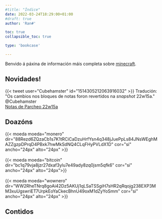 ```yaml
---
#title: "Índice"
date: 2022-03-24T18:29:00+01:00
#draft: true
author: 'Ran#'

toc: true
collapsible_toc: true

type: 'bookcase'

---
```


Benvido á páxina de información máis completa sobre [minecraft](https://www.minecraft.net/).

## Novidades!

<!--
{{< tweet user="Cubehamster" id="1511969869721391107" >}}

Tradución:\
"Na 22w13a Mojang fixo un cambio polo que soamente os bloques de lá enriba dos bloques de notas serían capaces de prever o seu son.
Os bloques de notas son moi usados na *redstone*.
Vota para que este problema colla tracción, doutro xeito toda a *redstone* se volverá ruidosa"\
@Cubehamster
-->

{{< tweet user="Cubehamster" id="1514305212063916032" >}}
Tradución:\
"Os cambios nos bloques de notas foron revertidos na *snapshot* 22w15a."\
@Cubehamster\
[Notas de Parcheo 22w15a](/minecraft/versions/java/informacion/22w15a/notas/)

## Doazóns

{{< moeda moeda="monero" dir="88Rezd6ZQzaCb1s7K1tRCiCaDzuHrfYsn4q348jJuePpLs84JNsWEghMAZZgzpDPrqD4PBxk7hwMkSdNQ4CLqFHyPVLdX1D" cor="si" ancho="24px" alto="24px" >}}
<br>
<br>
{{< moeda moeda="bitcoin" dir="bc1q79vja8jzr27dxaf3ylu7e49ady8zq0jsm5qfk6" cor="si" ancho="24px" alto="24px">}}
<br>
<br>
{{< moeda moeda="wownero" dir="WW2RheTNrq8goAi42Dz5AKUj1qLSaTSSgiH7sHR2qRqojg238EXP3MM3xuUgswriET7UrpkEoYaCkecBhnU49oxM1dZyYoSmm" cor="si" ancho="24px" alto="24px" >}}

## Contidos
